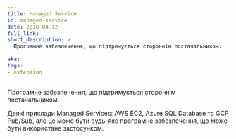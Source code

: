 ```yaml
---
title: Managed Service
id: managed-service
date: 2018-04-12
full_link: 
short_description: >
  Програмне забезпечення, що підтримується стороннім постачальником.

aka: 
tags:
- extension
---
```


Програмне забезпечення, що підтримується стороннім постачальником.

<!--more-->

Деякі приклади Managed Services: AWS EC2, Azure SQL Database та GCP Pub/Sub, але це може бути будь-яке програмне забезпечення, що може бути використане застосунком.
